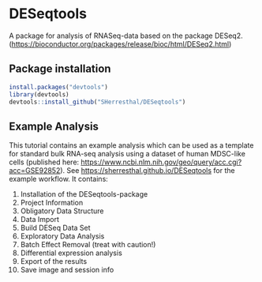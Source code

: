 #  DESeqtools

A package for analysis of RNASeq-data based on the package DESeq2. (https://bioconductor.org/packages/release/bioc/html/DESeq2.html) 

## Package installation

```r
install.packages("devtools")
library(devtools)
devtools::install_github("SHerresthal/DESeqtools")
```

## Example Analysis

This tutorial contains an example analysis which can be used as a template for standard bulk RNA-seq analysis using a dataset of human MDSC-like cells (published here: https://www.ncbi.nlm.nih.gov/geo/query/acc.cgi?acc=GSE92852). 
See https://sherresthal.github.io/DESeqtools for the example workflow. It contains: 

1.  Installation of the DESeqtools-package
2.  Project Information
3.  Obligatory Data Structure
4. Data Import
5. Build DESeq Data Set
6. Exploratory Data Analysis
7. Batch Effect Removal (treat with caution!)
8. Differential expression analysis
9. Export of the results
10. Save image and session info
